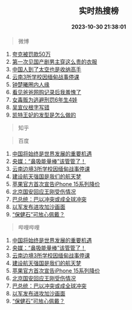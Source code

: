 <div align="center"><h2>实时热搜榜</h2><h4>2023-10-30 21:38:01</h4></div>

> 微博  

1. [夸克被罚款50万](https://s.weibo.com/weibo?q=%23%E5%A4%B8%E5%85%8B%E8%A2%AB%E7%BD%9A%E6%AC%BE50%E4%B8%87%23&t=31&band_rank=1&Refer=top)<br />
2. [第一次见国产剧男主穿这么贵的衣服](https://s.weibo.com/weibo?q=%23%E7%AC%AC%E4%B8%80%E6%AC%A1%E8%A7%81%E5%9B%BD%E4%BA%A7%E5%89%A7%E7%94%B7%E4%B8%BB%E7%A9%BF%E8%BF%99%E4%B9%88%E8%B4%B5%E7%9A%84%E8%A1%A3%E6%9C%8D%23&t=31&band_rank=2&Refer=top)<br />
3. [中国人到了太空也是收纳高手](https://s.weibo.com/weibo?q=%23%E4%B8%AD%E5%9B%BD%E4%BA%BA%E5%88%B0%E4%BA%86%E5%A4%AA%E7%A9%BA%E4%B9%9F%E6%98%AF%E6%94%B6%E7%BA%B3%E9%AB%98%E6%89%8B%23&t=31&band_rank=3&Refer=top)<br />
4. [云南3所学校因缅甸战事停课](https://s.weibo.com/weibo?q=%23%E4%BA%91%E5%8D%973%E6%89%80%E5%AD%A6%E6%A0%A1%E5%9B%A0%E7%BC%85%E7%94%B8%E6%88%98%E4%BA%8B%E5%81%9C%E8%AF%BE%23&t=31&band_rank=4&Refer=top)<br />
5. [钟楚曦圈内人缘](https://s.weibo.com/weibo?q=%23%E9%92%9F%E6%A5%9A%E6%9B%A6%E5%9C%88%E5%86%85%E4%BA%BA%E7%BC%98%23&t=31&band_rank=5&Refer=top)<br />
6. [看见爸爸网购记录后我羞愧了](https://s.weibo.com/weibo?q=%23%E7%9C%8B%E8%A7%81%E7%88%B8%E7%88%B8%E7%BD%91%E8%B4%AD%E8%AE%B0%E5%BD%95%E5%90%8E%E6%88%91%E7%BE%9E%E6%84%A7%E4%BA%86%23&t=31&band_rank=6&Refer=top)<br />
7. [女毒贩为逃避刑罚6年生4娃](https://s.weibo.com/weibo?q=%23%E5%A5%B3%E6%AF%92%E8%B4%A9%E4%B8%BA%E9%80%83%E9%81%BF%E5%88%91%E7%BD%9A6%E5%B9%B4%E7%94%9F4%E5%A8%83%23&t=31&band_rank=7&Refer=top)<br />
8. [吴宣仪根字写错](https://s.weibo.com/weibo?q=%23%E5%90%B4%E5%AE%A3%E4%BB%AA%E6%A0%B9%E5%AD%97%E5%86%99%E9%94%99%23&t=31&band_rank=8&Refer=top)<br />
9. [凯特王妃的发型是怎么做的](https://s.weibo.com/weibo?q=%23%E5%87%AF%E7%89%B9%E7%8E%8B%E5%A6%83%E7%9A%84%E5%8F%91%E5%9E%8B%E6%98%AF%E6%80%8E%E4%B9%88%E5%81%9A%E7%9A%84%23&t=31&band_rank=9&Refer=top)<br />

> 知乎  


> 百度  

1. [中国将始终是世界发展的重要机遇](https://www.baidu.com/s?wd=%E4%B8%AD%E5%9B%BD%E5%B0%86%E5%A7%8B%E7%BB%88%E6%98%AF%E4%B8%96%E7%95%8C%E5%8F%91%E5%B1%95%E7%9A%84%E9%87%8D%E8%A6%81%E6%9C%BA%E9%81%87&sa=fyb_news&rsv_dl=fyb_news)<br />
2. [央媒：“鼻吸能量棒”该管管了！](https://www.baidu.com/s?wd=%E5%A4%AE%E5%AA%92%EF%BC%9A%E2%80%9C%E9%BC%BB%E5%90%B8%E8%83%BD%E9%87%8F%E6%A3%92%E2%80%9D%E8%AF%A5%E7%AE%A1%E7%AE%A1%E4%BA%86%EF%BC%81&sa=fyb_news&rsv_dl=fyb_news)<br />
3. [云南边境3所学校因缅甸战事停课](https://www.baidu.com/s?wd=%E4%BA%91%E5%8D%97%E8%BE%B9%E5%A2%833%E6%89%80%E5%AD%A6%E6%A0%A1%E5%9B%A0%E7%BC%85%E7%94%B8%E6%88%98%E4%BA%8B%E5%81%9C%E8%AF%BE&sa=fyb_news&rsv_dl=fyb_news)<br />
4. [建设航天强国是我们的航天梦](https://www.baidu.com/s?wd=%E5%BB%BA%E8%AE%BE%E8%88%AA%E5%A4%A9%E5%BC%BA%E5%9B%BD%E6%98%AF%E6%88%91%E4%BB%AC%E7%9A%84%E8%88%AA%E5%A4%A9%E6%A2%A6&sa=fyb_news&rsv_dl=fyb_news)<br />
5. [苹果官方首次宣告iPhone 15系列降价](https://www.baidu.com/s?wd=%E8%8B%B9%E6%9E%9C%E5%AE%98%E6%96%B9%E9%A6%96%E6%AC%A1%E5%AE%A3%E5%91%8AiPhone+15%E7%B3%BB%E5%88%97%E9%99%8D%E4%BB%B7&sa=fyb_news&rsv_dl=fyb_news)<br />
6. [北京国安回应王刚受伤情况](https://www.baidu.com/s?wd=%E5%8C%97%E4%BA%AC%E5%9B%BD%E5%AE%89%E5%9B%9E%E5%BA%94%E7%8E%8B%E5%88%9A%E5%8F%97%E4%BC%A4%E6%83%85%E5%86%B5&sa=fyb_news&rsv_dl=fyb_news)<br />
7. [巴总统：巴以冲突或成全球冲突](https://www.baidu.com/s?wd=%E5%B7%B4%E6%80%BB%E7%BB%9F%EF%BC%9A%E5%B7%B4%E4%BB%A5%E5%86%B2%E7%AA%81%E6%88%96%E6%88%90%E5%85%A8%E7%90%83%E5%86%B2%E7%AA%81&sa=fyb_news&rsv_dl=fyb_news)<br />
8. [以军发布进攻加沙画面](https://www.baidu.com/s?wd=%E4%BB%A5%E5%86%9B%E5%8F%91%E5%B8%83%E8%BF%9B%E6%94%BB%E5%8A%A0%E6%B2%99%E7%94%BB%E9%9D%A2&sa=fyb_news&rsv_dl=fyb_news)<br />
9. [“保健石”可放心佩戴？](https://www.baidu.com/s?wd=%E2%80%9C%E4%BF%9D%E5%81%A5%E7%9F%B3%E2%80%9D%E5%8F%AF%E6%94%BE%E5%BF%83%E4%BD%A9%E6%88%B4%EF%BC%9F&sa=fyb_news&rsv_dl=fyb_news)<br />

> 哔哩哔哩  

1. [中国将始终是世界发展的重要机遇](https://www.baidu.com/s?wd=%E4%B8%AD%E5%9B%BD%E5%B0%86%E5%A7%8B%E7%BB%88%E6%98%AF%E4%B8%96%E7%95%8C%E5%8F%91%E5%B1%95%E7%9A%84%E9%87%8D%E8%A6%81%E6%9C%BA%E9%81%87&sa=fyb_news&rsv_dl=fyb_news)<br />
2. [央媒：“鼻吸能量棒”该管管了！](https://www.baidu.com/s?wd=%E5%A4%AE%E5%AA%92%EF%BC%9A%E2%80%9C%E9%BC%BB%E5%90%B8%E8%83%BD%E9%87%8F%E6%A3%92%E2%80%9D%E8%AF%A5%E7%AE%A1%E7%AE%A1%E4%BA%86%EF%BC%81&sa=fyb_news&rsv_dl=fyb_news)<br />
3. [云南边境3所学校因缅甸战事停课](https://www.baidu.com/s?wd=%E4%BA%91%E5%8D%97%E8%BE%B9%E5%A2%833%E6%89%80%E5%AD%A6%E6%A0%A1%E5%9B%A0%E7%BC%85%E7%94%B8%E6%88%98%E4%BA%8B%E5%81%9C%E8%AF%BE&sa=fyb_news&rsv_dl=fyb_news)<br />
4. [建设航天强国是我们的航天梦](https://www.baidu.com/s?wd=%E5%BB%BA%E8%AE%BE%E8%88%AA%E5%A4%A9%E5%BC%BA%E5%9B%BD%E6%98%AF%E6%88%91%E4%BB%AC%E7%9A%84%E8%88%AA%E5%A4%A9%E6%A2%A6&sa=fyb_news&rsv_dl=fyb_news)<br />
5. [苹果官方首次宣告iPhone 15系列降价](https://www.baidu.com/s?wd=%E8%8B%B9%E6%9E%9C%E5%AE%98%E6%96%B9%E9%A6%96%E6%AC%A1%E5%AE%A3%E5%91%8AiPhone+15%E7%B3%BB%E5%88%97%E9%99%8D%E4%BB%B7&sa=fyb_news&rsv_dl=fyb_news)<br />
6. [北京国安回应王刚受伤情况](https://www.baidu.com/s?wd=%E5%8C%97%E4%BA%AC%E5%9B%BD%E5%AE%89%E5%9B%9E%E5%BA%94%E7%8E%8B%E5%88%9A%E5%8F%97%E4%BC%A4%E6%83%85%E5%86%B5&sa=fyb_news&rsv_dl=fyb_news)<br />
7. [巴总统：巴以冲突或成全球冲突](https://www.baidu.com/s?wd=%E5%B7%B4%E6%80%BB%E7%BB%9F%EF%BC%9A%E5%B7%B4%E4%BB%A5%E5%86%B2%E7%AA%81%E6%88%96%E6%88%90%E5%85%A8%E7%90%83%E5%86%B2%E7%AA%81&sa=fyb_news&rsv_dl=fyb_news)<br />
8. [以军发布进攻加沙画面](https://www.baidu.com/s?wd=%E4%BB%A5%E5%86%9B%E5%8F%91%E5%B8%83%E8%BF%9B%E6%94%BB%E5%8A%A0%E6%B2%99%E7%94%BB%E9%9D%A2&sa=fyb_news&rsv_dl=fyb_news)<br />
9. [“保健石”可放心佩戴？](https://www.baidu.com/s?wd=%E2%80%9C%E4%BF%9D%E5%81%A5%E7%9F%B3%E2%80%9D%E5%8F%AF%E6%94%BE%E5%BF%83%E4%BD%A9%E6%88%B4%EF%BC%9F&sa=fyb_news&rsv_dl=fyb_news)<br />
